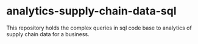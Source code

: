 # analytics-supply-chain-data-sql
 This repository holds the complex queries in sql code base to analytics of supply chain data for a business.
